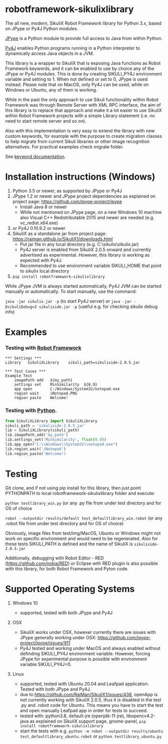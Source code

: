 # robotframework-sikulixlibrary
The all new, modern, SikuliX Robot Framework library for Python 3.x, based on JPype or Py4J Python modules.

[JPype](https://github.com/jpype-project/jpype) is a Python module to provide full access to Java from within Python. 

[Py4J](https://github.com/bartdag/py4j) enables Python programs running in a Python interpreter to dynamically access Java objects in a JVM.

This library is a wrapper to SikuliX that is exposing Java functions as Robot Framework keywords, and it can be enabled to use by 
choice any of the JPype or Py4J modules. This is done by creating SIKULI_PY4J environment variable and setting to 1. When not defined or
set to 0, JPype is used instead. Please note that on MacOS, only Py4J can be used, while on Windows or Ubuntu, any of them is working.

While in the past the only approach to use Sikuli functionality within Robot Framework was through Remote Server with XML RPC interface, the aim 
of this library is to replace that approach and make it a lot easier to use SikuliX within Robot Framework projects with a simple Library statement 
(i.e. no need to start remote server and so on).

Also with this implementation is very easy to extend the library with new custom keywords, for example with the purpose to
create migration classes to help migrate from current Sikuli libraries or other image recognition alternatives. For practical examples check migrate folder.

See [keyword documentation](https://adrian-evo.github.io/SikuliXLibrary.html).

# Installation instructions (Windows)

1. Python 3.5 or newer, as supported by JPype or Py4J
2. JPype 1.2 or newer and JPype project dependencies as explained on project page: https://github.com/jpype-project/jpype
	- Install Java 8 or newer
	- While not mentioned on JPype page, on a new Windows 10 machine also Visual C++ Redistributable 2015 and newer are needed (e.g. vc_redist.x64.exe)
3. or Py4J 0.10.9.2 or newer
4. SikuliX as a standalone jar from project page: https://raiman.github.io/SikuliX1/downloads.html
	- Put jar file in any local directory (e.g. C:\sikulix\sikulix.jar)
	- Py4J server is enabled from SikuliX 2.0.5 onward and currently advertised as experimental. However, this library is working as expected with Py4J.
	- Recommended to use environment variable SIKULI_HOME that point to sikulix local directory
5. `pip install robotframework-sikulixlibrary`

While JPype JVM is always started automatically, Py4J JVM can be started manually or automatically. To start manually, use the command:

`java -jar sikulix.jar -p` (to start Py4J server) or
`java -jar -DsikuliDebug=3 sikulixide.jar -p` (useful e.g. for checking sikulix debug info)

# Examples

### Testing with [Robot Framework](https://robotframework.org)
```RobotFramework
*** Settings ***
Library   SikuliXLibrary	sikuli_path=sikulixide-2.0.5.jar

*** Test Cases ***
Example Test
    imagePath add   ${my_path}
    settings set  	MinSimilarity  ${0.9}
    app open        C:/Windows/System32/notepad.exe
    region wait     iNotepad.PNG
    region paste    Welcome!
```

### Testing with [Python](https://python.org).
```python
from SikuliXLibrary import SikuliXLibrary
sikuli_path = 'sikulixide-2.0.5.jar'
lib = SikuliXLibrary(sikuli_path)
lib.imagePath_add('my_path')
lib.settings_set('MinSimilarity', float(0.9))
lib.app_open("C:\\Windows\\System32\\notepad.exe")
lib.region_wait('iNotepad')
lib.region_paste('Welcome!)
```

# Testing
Git clone, and if not using pip install for this library, then just point PYTHONPATH to local robotframework-sikulixlibrary folder and execute:

`python testlibrary_win.py` (or any .py file from under test directory and for OS of choice

`robot --outputdir results/default test_defaultlibrary_win.robot` (or any .robot file from under test directory and for OS of choice)

Obviously, image files from test/img/MacOS, Ubuntu or Windows might not work on specific environment and would need to be regenerated. Also for these tests SIKULI_PATH is defined and the name of SikuliX is `sikulixide-2.0.5.jar`

Additionally, debugging with Robot Editor - RED (https://github.com/nokia/RED) or Eclipse with RED plugin is also possible with this library, for both Robot Framework and Pyton code.

# Supported Operating Systems

1. Windows 10
	- supported, tested with both JPype and Py4J

2. OSX
	- SikuliX works under OSX, however currently there are issues with JPype generally working under OSX: https://github.com/jpype-project/jpype/issues/911
	- Py4J tested and working under MacOS and always enabled without definding SIKULI_PY4J environment variable. However, forcing JPype for experimental purpose is
	possible with environment variable SIKULI_PY4J=0.

3. Linux
	- supported, tested with Ubuntu 20.04 and Leafpad application. Tested with both JPype and Py4J.
	- due to https://github.com/RaiMan/SikuliX1/issues/438, openApp is not currently working with SikuliX 2.0.5, thus it is disabled in the test .py and .robot code for Ubuntu.
	This means you have to start the test and open manually Leafpad app in order for tests to succeed.
	- tested with: python3.8, default-jre (openjdk-11-jre), libopencv4.2-java as explained on SikuliX support page, gnome-panel, `pip install robotframework-sikulixlibrary`
	- start the tests with e.g. `python -m robot --outputdir results/ubuntu test_defaultlibrary_ubuntu.robot` or `python testlibrary_ubuntu.py`
